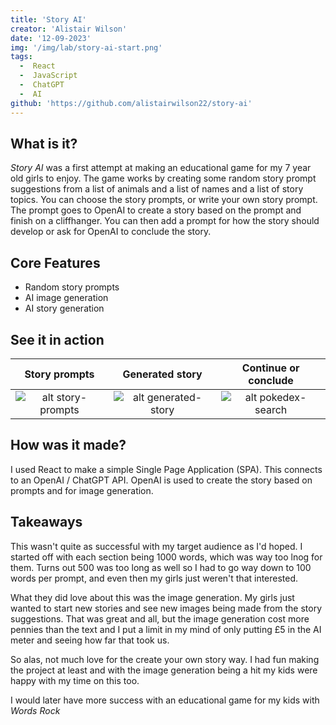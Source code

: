 ```yaml
---
title: 'Story AI'
creator: 'Alistair Wilson'
date: '12-09-2023'
img: '/img/lab/story-ai-start.png'
tags:
  -  React
  -  JavaScript
  -  ChatGPT
  -  AI
github: 'https://github.com/alistairwilson22/story-ai'
---
```


## What is it?

*Story AI* was a first attempt at making an educational game for my 7 year old girls to enjoy. The game works by creating some random story prompt suggestions from a list of animals and a list of names and a list of story topics. You can choose the story prompts, or write your own story prompt. The prompt goes to OpenAI to create a story based on the prompt and finish on a cliffhanger. You can then add a prompt for how the story should develop or ask for OpenAI to conclude the story.

## Core Features

- Random story prompts
- AI image generation
- AI story generation

## See it in action

| Story prompts      | Generated story | Continue or conclude |
:-------------:|:-------------:|:-----:
![alt story-prompts](/img/lab/story-ai-start.png)  |  ![alt generated-story](/img/lab/story-ai-story.png) | ![alt pokedex-search](/img/lab/story-ai-end.png)



## How was it made?  

I used React to make a simple Single Page Application (SPA). This connects to an OpenAI / ChatGPT API. OpenAI is used to create the story based on prompts and for image generation.

## Takeaways  

This wasn't quite as successful with my target audience as I'd hoped. I started off with each section being 1000 words, which was way too lnog for them. Turns out 500 was too long as well so I had to go way down to 100 words per prompt, and even then my girls just weren't that interested.

What they did love about this was the image generation. My girls just wanted to start new stories and see new images being made from the story suggestions. That was great and all, but the image generation cost more pennies than the text and I put a limit in my mind of only putting £5 in the AI meter and seeing how far that took us.

So alas, not much love for the create your own story way. I had fun making the project at least and with the image generation being a hit my kids were happy with my time on this too.

I would later have more success with an educational game for my kids with *Words Rock*
